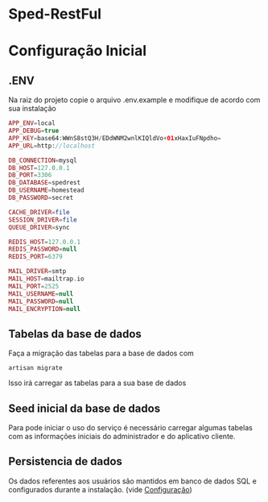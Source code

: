 # Sped-RestFul

# Configuração Inicial

## .ENV 
Na raiz do projeto copie o arquivo .env.example e modifique de acordo com sua instalação

```php
APP_ENV=local
APP_DEBUG=true
APP_KEY=base64:WWnS8stQ3H/EDdWNM2wnlKIQldVo+01xHaxIuFNpdho=
APP_URL=http://localhost

DB_CONNECTION=mysql
DB_HOST=127.0.0.1
DB_PORT=3306
DB_DATABASE=spedrest
DB_USERNAME=homestead
DB_PASSWORD=secret

CACHE_DRIVER=file
SESSION_DRIVER=file
QUEUE_DRIVER=sync

REDIS_HOST=127.0.0.1
REDIS_PASSWORD=null
REDIS_PORT=6379

MAIL_DRIVER=smtp
MAIL_HOST=mailtrap.io
MAIL_PORT=2525
MAIL_USERNAME=null
MAIL_PASSWORD=null
MAIL_ENCRYPTION=null
```
## Tabelas da base de dados
Faça a migração das tabelas para a base de dados com

```
artisan migrate
```
Isso irá carregar as tabelas para a sua base de dados

## Seed inicial da base de dados
Para pode iniciar o uso do serviço é necessário carregar algumas tabelas com as informações iniciais do administrador e do aplicativo cliente.

  
## Persistencia de dados
Os dados referentes aos usuários são mantidos em banco de dados SQL e configurados durante a instalação. (vide [Configuração](CONFIGURACAO.md))
